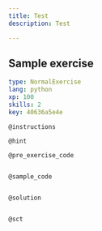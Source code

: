 ```yaml
---
title: Test
description: Test

---
```

## Sample exercise

```yaml
type: NormalExercise
lang: python
xp: 100
skills: 2
key: 40636a5e4e
```


`@instructions`

`@hint`

`@pre_exercise_code`
```{python}

```

`@sample_code`
```{python}

```

`@solution`
```{python}

```

`@sct`
```{python}

```
